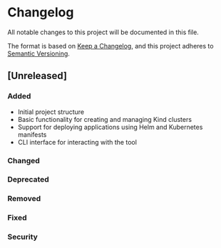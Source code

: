 # Changelog

All notable changes to this project will be documented in this file.

The format is based on [Keep a Changelog](https://keepachangelog.com/en/1.0.0/),
and this project adheres to [Semantic Versioning](https://semver.org/spec/v2.0.0.html).

## [Unreleased]

### Added
- Initial project structure
- Basic functionality for creating and managing Kind clusters
- Support for deploying applications using Helm and Kubernetes manifests
- CLI interface for interacting with the tool

### Changed

### Deprecated

### Removed

### Fixed

### Security